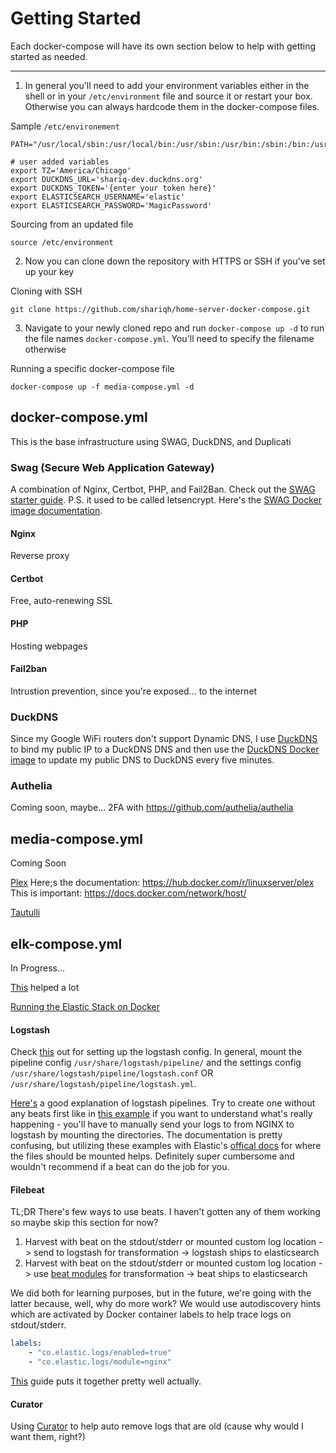 # Getting Started

Each docker-compose will have its own section below to help with getting started as needed.

---

1. In general you'll need to add your environment variables either in the shell or in your `/etc/environment` file and source it or restart your box. Otherwise you can always hardcode them in the docker-compose files.

Sample `/etc/environement`
```
PATH="/usr/local/sbin:/usr/local/bin:/usr/sbin:/usr/bin:/sbin:/bin:/usr/games:/usr/local/games:/snap/bin"

# user added variables
export TZ='America/Chicago'
export DUCKDNS_URL='shariq-dev.duckdns.org'
export DUCKDNS_TOKEN='{enter your token here}'
export ELASTICSEARCH_USERNAME='elastic'
export ELASTICSEARCH_PASSWORD='MagicPassword'
```

Sourcing from an updated file
```
source /etc/environment
```

2. Now you can clone down the repository with HTTPS or SSH if you've set up your key

Cloning with SSH
```
git clone https://github.com/shariqh/home-server-docker-compose.git
```

3. Navigate to your newly cloned repo and run `docker-compose up -d` to run the file names `docker-compose.yml`. You'll need to specify the filename otherwise

Running a specific docker-compose file
```
docker-compose up -f media-compose.yml -d
```

<!-- Each Image should have a link to the dockerhub page and some documentation (git, starter guide, etc.) -->

## docker-compose.yml

This is the base infrastructure using SWAG, DuckDNS, and Duplicati

### Swag (Secure Web Application Gateway)

A combination of Nginx, Certbot, PHP, and Fail2Ban. Check out the [SWAG starter guide](https://blog.linuxserver.io/2019/04/25/letsencrypt-nginx-starter-guide/#creatingaletsencryptcontainer).
P.S. it used to be called letsencrypt. Here's the 
[SWAG Docker image documentation](https://hub.docker.com/r/linuxserver/swag).

#### Nginx

Reverse proxy

#### Certbot

Free, auto-renewing SSL

#### PHP

Hosting webpages

#### Fail2ban

Intrustion prevention, since you're exposed... to the internet

### DuckDNS

Since my Google WiFi routers don't support Dynamic DNS, I use [DuckDNS](https://www.duckdns.org/) to bind my public IP to a DuckDNS DNS and then use the [DuckDNS Docker image](https://hub.docker.com/r/linuxserver/duckdns/) to update my public DNS to DuckDNS every five minutes.

### Authelia

Coming soon, maybe... 2FA with https://github.com/authelia/authelia

## media-compose.yml

Coming Soon

[Plex](plex.tv)
Here;s the documentation: https://hub.docker.com/r/linuxserver/plex
This is important: https://docs.docker.com/network/host/


[Tautulli](https://github.com/Tautulli/Tautulli)

## elk-compose.yml

In Progress...

[This](https://github.com/deviantony/docker-elk) helped a lot

[Running the Elastic Stack on Docker](https://www.elastic.co/guide/en/elastic-stack-get-started/current/get-started-docker.html)

#### Logstash
Check [this](https://www.elastic.co/guide/en/logstash/current/docker-config.html) out for setting up the logstash config. In general, mount the pipeline config `/usr/share/logstash/pipeline/` and the settings config `/usr/share/logstash/pipeline/logstash.conf` OR `/usr/share/logstash/pipeline/logstash.yml`.

[Here's](https://cloudaffaire.com/how-to-create-a-pipeline-in-logstash/) a good explanation of logstash pipelines. Try to create one without any beats first like in [this example](https://rzetterberg.github.io/nginx-elk-logging.html) if you want to understand what's really happening - you'll have to manually send your logs to from NGINX to logstash by mounting the directories. The documentation is pretty confusing, but utilizing these examples with Elastic's [offical docs](https://www.elastic.co/guide/en/logstash/current/dir-layout.html#docker-layout) for where the files should be mounted helps. Definitely super cumbersome and wouldn't recommend if a beat can do the job for you.

#### Filebeat
TL;DR There's few ways to use beats. I haven't gotten any of them working so maybe skip this section for now?

1. Harvest with beat on the stdout/stderr or mounted custom log location -> send to logstash for transformation -> logstash ships to elasticsearch
2. Harvest with beat on the stdout/stderr or mounted custom log location -> use [beat modules](https://www.elastic.co/guide/en/beats/metricbeat/current/metricbeat-modules.html) for transformation -> beat ships to elasticsearch

We did both for learning purposes, but in the future, we're going with the latter because, well, why do more work? We would use autodiscovery hints which are activated by Docker container labels to help trace logs on stdout/stderr.

```yml
labels:
	- "co.elastic.logs/enabled=true"
	- "co.elastic.logs/module=nginx"
```

[This](http://blog.immanuelnoel.com/2019/04/12/a-log-analyzer-with-elk-stack-nginx-and-docker/) guide puts it together pretty well actually.

#### Curator
Using [Curator](https://hub.docker.com/r/bitnami/elasticsearch-curator/) to help auto remove logs that are old (cause why would I want them, right?)